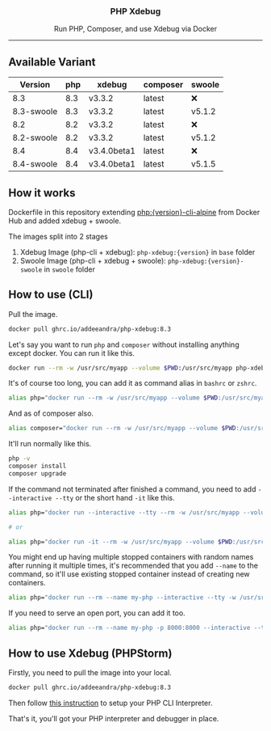 <div>
  <h3 align="center">PHP Xdebug</h3>
  <p align="center">Run PHP, Composer, and use Xdebug via Docker</p>
</div>

---

## Available Variant

| Version         | php     | xdebug       | composer | swoole   | 
|-----------------|---------|--------------|----------|----------|
| 8.3             | 8.3     | v3.3.2       | latest   | :x:      |
| 8.3-swoole      | 8.3     | v3.3.2       | latest   | v5.1.2   |
| 8.2             | 8.2     | v3.3.2       | latest   | :x:      |
| 8.2-swoole      | 8.2     | v3.3.2       | latest   | v5.1.2   |
| 8.4             | 8.4     | v3.4.0beta1  | latest   | :x:      |
| 8.4-swoole      | 8.4     | v3.4.0beta1  | latest   | v5.1.5   |

## How it works

Dockerfile in this repository extending [php:{version}-cli-alpine](https://hub.docker.com/_/php) from Docker Hub and added xdebug + swoole.

The images split into 2 stages

1. Xdebug Image (php-cli + xdebug): `php-xdebug:{version}` in `base` folder
2. Swoole Image (php-cli + xdebug + swoole): `php-xdebug:{version}-swoole` in `swoole` folder

## How to use (CLI)

Pull the image.

```bash
docker pull ghrc.io/addeeandra/php-xdebug:8.3
```

Let's say you want to run `php` and `composer` without installing anything except docker. You can run it like this.

```bash
docker run --rm -w /usr/src/myapp --volume $PWD:/usr/src/myapp php-xdebug:8.3 php -a
```

It's of course too long, you can add it as command alias in `bashrc` or `zshrc`.

```bash
alias php="docker run --rm -w /usr/src/myapp --volume $PWD:/usr/src/myapp php-xdebug:8.3 php"
```

And as of composer also.
```bash
alias composer="docker run --rm -w /usr/src/myapp --volume $PWD:/usr/src/myapp php-xdebug:8.3 composer"
```

It'll run normally like this.
```bash
php -v
composer install
composer upgrade
```

If the command not terminated after finished a command, you need to add `--interactive --tty` or the short hand `-it` like this.

```bash
alias php="docker run --interactive --tty --rm -w /usr/src/myapp --volume $PWD:/usr/src/myapp php-xdebug:8.3 php"

# or

alias php="docker run -it --rm -w /usr/src/myapp --volume $PWD:/usr/src/myapp php-xdebug:8.3 php"
```

You might end up having multiple stopped containers with random names after running it multiple times, it's recommended that you add `--name` to the command, so it'll use existing stopped container instead of creating new containers.

```bash
alias php="docker run --rm --name my-php --interactive --tty -w /usr/src/myapp --volume $PWD:/usr/src/myapp php-xdebug:8.3 php"
```

If you need to serve an open port, you can add it too.

```bash
alias php="docker run --rm --name my-php -p 8000:8000 --interactive --tty -w /usr/src/myapp --volume $PWD:/usr/src/myapp php-xdebug:8.3 php"
```

## How to use Xdebug (PHPStorm)

Firstly, you need to pull the image into your local.

```bash
docker pull ghrc.io/addeeandra/php-xdebug:8.3
```

Then follow [this instruction](https://www.jetbrains.com/help/phpstorm/configuring-remote-interpreters.html#additional-configuration-options) to setup your PHP CLI Interpreter.

That's it, you'll got your PHP interpreter and debugger in place.
